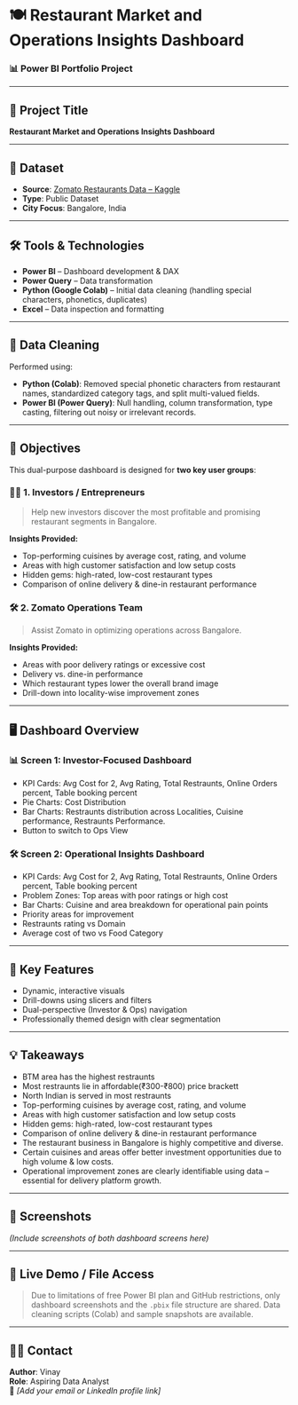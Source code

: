 # 🍽️ Restaurant Market and Operations Insights Dashboard

### 📊 Power BI Portfolio Project

---

## 📌 Project Title
**Restaurant Market and Operations Insights Dashboard**

---

## 📁 Dataset  
- **Source**: [Zomato Restaurants Data – Kaggle](https://www.kaggle.com/datasets/himanshupoddar/zomato-bangalore-restaurants)
- **Type**: Public Dataset
- **City Focus**: Bangalore, India

---

## 🛠 Tools & Technologies
- **Power BI** – Dashboard development & DAX
- **Power Query** – Data transformation
- **Python (Google Colab)** – Initial data cleaning (handling special characters, phonetics, duplicates)
- **Excel** – Data inspection and formatting

---

## 🧹 Data Cleaning
Performed using:
- **Python (Colab)**: Removed special phonetic characters from restaurant names, standardized category tags, and split multi-valued fields.
- **Power BI (Power Query)**: Null handling, column transformation, type casting, filtering out noisy or irrelevant records.

---

## 🎯 Objectives

This dual-purpose dashboard is designed for **two key user groups**:

### 👨‍💼 1. **Investors / Entrepreneurs**
> Help new investors discover the most profitable and promising restaurant segments in Bangalore.

**Insights Provided:**
- Top-performing cuisines by average cost, rating, and volume
- Areas with high customer satisfaction and low setup costs
- Hidden gems: high-rated, low-cost restaurant types
- Comparison of online delivery & dine-in restaurant performance

### 🛠 2. **Zomato Operations Team**
> Assist Zomato in optimizing operations across Bangalore.

**Insights Provided:**
- Areas with poor delivery ratings or excessive cost
- Delivery vs. dine-in performance
- Which restaurant types lower the overall brand image
- Drill-down into locality-wise improvement zones

---

## 🖥️ Dashboard Overview

### 📊 **Screen 1: Investor-Focused Dashboard**
- KPI Cards: Avg Cost for 2, Avg Rating, Total Restraunts, Online Orders percent, Table booking percent
- Pie Charts:  Cost Distribution
- Bar Charts: Restraunts distribution across Localities, Cuisine performance, Restraunts Performance.
- Button to switch to Ops View

### 🛠️ **Screen 2: Operational Insights Dashboard**
- KPI Cards: Avg Cost for 2, Avg Rating, Total Restraunts, Online Orders percent, Table booking percent
- Problem Zones: Top areas with poor ratings or high cost
- Bar Charts: Cuisine and area breakdown for operational pain points
- Priority areas for improvement
- Restraunts rating vs Domain
- Average cost of two vs Food Category

---

## 📌 Key Features
- Dynamic, interactive visuals
- Drill-downs using slicers and filters
- Dual-perspective (Investor & Ops) navigation
- Professionally themed design with clear segmentation

---

## 💡 Takeaways

- BTM area has the highest restraunts
- Most restraunts lie in affordable(₹300-₹800) price brackett
- North Indian is served in most restraunts
- Top-performing cuisines by average cost, rating, and volume
- Areas with high customer satisfaction and low setup costs
- Hidden gems: high-rated, low-cost restaurant types
- Comparison of online delivery & dine-in restaurant performance
- The restaurant business in Bangalore is highly competitive and diverse.
- Certain cuisines and areas offer better investment opportunities due to high volume & low costs.
- Operational improvement zones are clearly identifiable using data – essential for delivery platform growth.

---

## 📸 Screenshots

*(Include screenshots of both dashboard screens here)*

---

## 🔗 Live Demo / File Access
> Due to limitations of free Power BI plan and GitHub restrictions, only dashboard screenshots and the `.pbix` file structure are shared. Data cleaning scripts (Colab) and sample snapshots are available.

---

## 🙋‍♂️ Contact
**Author**: Vinay  
**Role**: Aspiring Data Analyst  
📧 *[Add your email or LinkedIn profile link]*  
